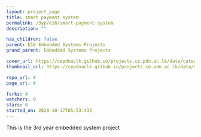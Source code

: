```yaml
---
layout: project_page
title: smart payment system
permalink: /3yp/e16/smart-payment-system
description: ""

has_children: false
parent: E16 Embedded Systems Projects
grand_parent: Embedded Systems Projects

cover_url: https://cepdnaclk.github.io/projects.ce.pdn.ac.lk/data/categories/3yp/cover_page.jpg
thumbnail_url: https://cepdnaclk.github.io/projects.ce.pdn.ac.lk/data/categories/3yp/thumbnail.jpg

repo_url: #
page_url: #

forks: 4
watchers: 0
stars: 0
started_on: 2020-10-17T05:53:43Z
---
```

This is the 3rd year embedded system project

